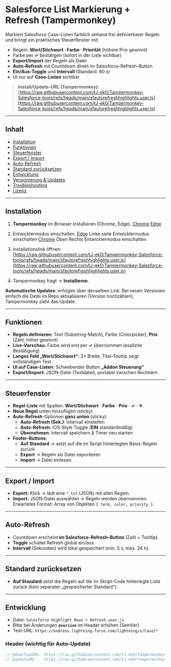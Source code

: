 # Salesforce List Markierung + Refresh (Tampermonkey)

Markiert Salesforce Case-Listen farblich anhand frei definierbarer Regeln und bringt ein praktisches Steuerfenster mit:
- Regeln: **Wort/Stichwort · Farbe · Priorität** (höhere Prio gewinnt)
- Farbe per **✓** bestätigen (sofort in der Liste sichtbar)
- **Export/Import** der Regeln als Datei
- **Auto-Refresh** mit Countdown direkt im Salesforce-Refresh-Button
- **Ein/Aus-Toggle** und **Intervall** (Standard: 60 s)
- UI nur auf **Case-Listen** sichtbar

> **Install/Update-URL (Tampermonkey):**  
> [https://raw.githubusercontent.com/tJ-ek0/Tampermonkey-Salesforce-tools/refs/heads/main/sfautorefreshhighlights.user.js](https://raw.githubusercontent.com/tJ-ek0/Tampermonkey-Salesforce-tools/refs/heads/main/sfautorefreshhighlights.user.js)

---

## Inhalt
- [Installation](#installation)
- [Funktionen](#funktionen)
- [Steuerfenster](#steuerfenster)
- [Export / Import](#export--import)
- [Auto-Refresh](#auto-refresh)
- [Standard zurücksetzen](#standard-zurücksetzen)
- [Entwicklung](#entwicklung)
- [Versionierung & Updates](#versionierung--updates)
- [Troubleshooting](#troubleshooting)
- [Lizenz](#lizenz)

---

## Installation

1. **Tampermonkey** im Browser installieren (Chrome, Edge).
      [Chrome](https://chromewebstore.google.com/detail/tampermonkey/dhdgffkkebhmkfjojejmpbldmpobfkfo?hl=de)
      [Edge](https://microsoftedge.microsoft.com/addons/detail/tampermonkey/iikmkjmpaadaobahmlepeloendndfphd)
2. Entwicklermodus einschalten.
      [Edge](edge://extensions/) Linke seite Entwicklermodus einschalten
      [Chrome](chrome://extensions/) Oben Rechts Entwicklermodus einschalten
      
4. Installationslink öffnen:  
   [https://raw.githubusercontent.com/tJ-ek0/Tampermonkey-Salesforce-tools/refs/heads/main/sfautorefreshhighlights.user.js](https://raw.githubusercontent.com/tJ-ek0/Tampermonkey-Salesforce-tools/refs/heads/main/sfautorefreshhighlights.user.js)
5. Tampermonkey fragt -> **Installieren**.

**Automatische Updates:** erfolgen über denselben Link. Bei neuen Versionen einfach die Datei im Repo aktualisieren (Version hochzählen), Tampermonkey zieht das Update.

---

## Funktionen

- **Regeln definieren:** Text (Substring-Match), Farbe (Colorpicker), **Prio** (Zahl; höher gewinnt)
- **Live-Vorschau:** Farbe wird erst per **✓** übernommen (explizite Bestätigung)
- **Langes Feld „Wort/Stichwort“:** 3× Breite, Titel-Tooltip zeigt vollständigen Text
- **UI auf Case-Listen:** Schwebender Button **„Addon Steuerung“**
- **Export/Import:** JSON-Datei (Textdatei), portabel zwischen Rechnern

---

## Steuerfenster

- **Regel-Liste** mit Spalten: **Wort/Stichwort** · **Farbe** · **Prio** · **✓** · **✕**
- **Neue Regel** unten hinzufügen (sticky)
- **Auto-Refresh**-Optionen **ganz unten** (sticky):
  - **Auto-Refresh (Sek.)**: Intervall einstellen
  - **Auto-Refresh**: iOS-Style Toggle (**EIN** standardmäßig)
  - **Übernehmen**: Intervall speichern & Timer neu starten
- **Footer-Buttons**:  
  - **Auf Standard** → setzt auf die im Skript hinterlegten Basis-Regeln zurück  
  - **Export** → Regeln als Datei exportieren  
  - **Import** → Datei einlesen

---

## Export / Import

- **Export:** Klick → lädt eine `*.txt` (JSON) mit allen Regeln.
- **Import:** JSON-Datei auswählen → Regeln werden übernommen.  
  Erwartetes Format: Array von Objekten `{ term, color, priority }`.

---

## Auto-Refresh

- Countdown erscheint **im Salesforce-Refresh-Button** (Zahl + Tooltip).
- **Toggle** schaltet Refresh global ein/aus.
- **Intervall** (Sekunden) wird lokal gespeichert (min. 5 s, max. 24 h).

---

## Standard zurücksetzen

- **Auf Standard** setzt die Regeln auf die im Skript-Code hinterlegte Liste zurück (kein separater „gespeicherter Standard“).

---

## Entwicklung

- Datei: `Salesforce Highlight Rows + Refresh.user.js`
- Bitte bei Änderungen **`@version`** im Header erhöhen (SemVer).
- Test-URL: `https://endress.lightning.force.com/lightning/o/Case/*`

### Header (wichtig für Auto-Update)
```js
// @downloadURL  https://raw.githubusercontent.com/tJ-ek0/Tampermonkey-Salesforce-tools/main/Salesforce%20Highlight%20Rows%20%2B%20Refresh.user.js
// @updateURL    https://raw.githubusercontent.com/tJ-ek0/Tampermonkey-Salesforce-tools/main/Salesforce%20Highlight%20Rows%20%2B%20Refresh.user.js

